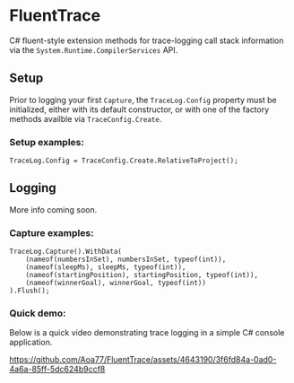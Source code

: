 # FluentTrace
C# fluent-style extension methods for trace-logging call stack information via the `System.Runtime.CompilerServices` API.

## Setup
Prior to logging your first `Capture`, the `TraceLog.Config` property must be initialized, either with its default constructor, or with one of the factory methods availble via `TraceConfig.Create`.

### Setup examples:
```
TraceLog.Config = TraceConfig.Create.RelativeToProject();
```

## Logging
More info coming soon.

### Capture examples:
```
TraceLog.Capture().WithData(
    (nameof(numbersInSet), numbersInSet, typeof(int)),
    (nameof(sleepMs), sleepMs, typeof(int)),
    (nameof(startingPosition), startingPosition, typeof(int)),
    (nameof(winnerGoal), winnerGoal, typeof(int))
).Flush();
```

### Quick demo:

Below is a quick video demonstrating trace logging in a simple C# console application.

https://github.com/Aoa77/FluentTrace/assets/4643190/3f6fd84a-0ad0-4a6a-85ff-5dc624b9ccf8



